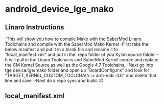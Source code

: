 android_device_lge_mako
=======================

Linaro Instructions
--------

-This will show you how to compile Mako with the SaberMod Linaro Toolchains and compile with the SaberMod Mako Kernel
-First take the below manifest and put it in a blank file and rename it to "local_manifest.xml" and put in the .repo folder of you Xylon source folder.
-It will pull in the Linaro Toolchains and SaberMod Kernel source and replace the CM Kernel Source as well as the Google 4.7 Toolchains.
-Next go into tge device/lge/mako folder and open up "BoardConfig.mk" and look for "TARGET_KERNEL_CUSTOM_TOOLCHAIN := arm-eabi-4.6" and delete that line and save.
-Next do a repo sync and build. :D

local_manifest.xml
---------------------------------------

<?xml version="1.0" encoding="UTF-8"?>
<manifest>

 <remote  name="sm"
          fetch="https://github.com/SaberMod/" />

 <!-- Kernel Swap -->
 <remove-project name="lge-kernel-mako" />
 <project path="kernel/lge/mako" name="lge-kernel-mako" remote="sm" revision="sm-jb-mr1-wip" />
 
  
 <!-- Toolchain Swap -->
 <remove-project name="platform/prebuilts/gcc/linux-x86/arm/arm-eabi-4.7" />
 <remove-project name="platform/prebuilts/gcc/linux-x86/arm/arm-linux-androideabi-4.7" />
 <project path="prebuilts/gcc/linux-x86/arm/arm-eabi-4.7" name="android_prebuilts_gcc_linux-x86_arm_sabermod-arm-eabi-4.7" remote="sm" revision="master" />
 <project path="prebuilts/gcc/linux-x86/arm/arm-linux-androideabi-4.7" name="android_prebuilts_gcc_linux-x86_arm_sabermod-arm-linux-androideabi-4.7" remote="sm" revision="master" />
  
</manifest>
